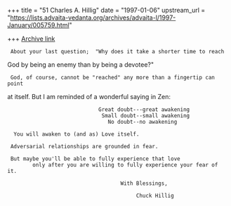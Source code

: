 +++
title = "51 Charles A. Hillig"
date = "1997-01-06"
upstream_url = "https://lists.advaita-vedanta.org/archives/advaita-l/1997-January/005759.html"

+++
[Archive link](https://lists.advaita-vedanta.org/archives/advaita-l/1997-January/005759.html)

     About your last question;  "Why does it take a shorter time to reach
God by being an enemy than by being a devotee?"

     God, of course, cannot be "reached" any more than a fingertip can point
at itself.   But I am reminded of a wonderful  saying in Zen:

                                 Great doubt---great awakening
                                  Small doubt--small awakening
                                    No doubt--no awakening

      You will awaken to (and as) Love itself.

     Adversarial relationships are grounded in fear.

     But maybe you'll be able to fully experience that love
            only after you are willing to fully experience your fear of  it.

                                        With Blessings,

                                             Chuck Hillig

